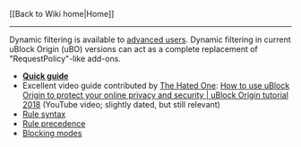 [[Back to Wiki home|Home]]

***

Dynamic filtering is available to [advanced users](./Advanced-user-features). Dynamic filtering in current uBlock Origin (uBO) versions can act as a complete replacement of "RequestPolicy"-like add-ons.

- [**Quick guide**](./Dynamic-filtering:-quick-guide)
- Excellent video guide contributed by [The Hated One](https://www.youtube.com/c/TheHatedOne): [How to use uBlock Origin to protect your online privacy and security | uBlock Origin tutorial 2018](https://www.youtube.com/watch?v=2lisQQmWQkY) (YouTube video; slightly dated, but still relevant)
- [Rule syntax](./Dynamic-filtering:-rule-syntax)
- [Rule precedence](./Dynamic-filtering:-precedence)
- [Blocking modes](./Blocking-mode)

